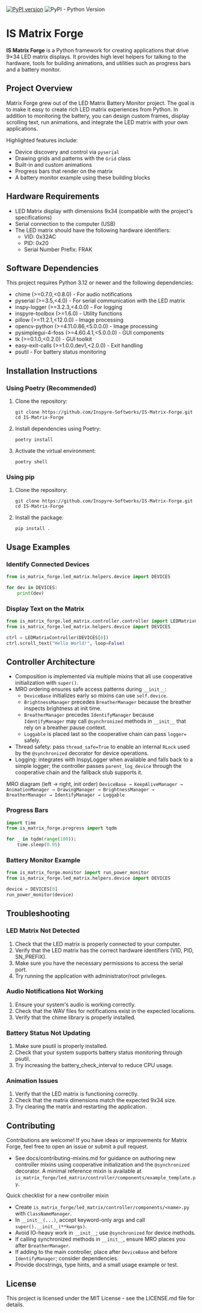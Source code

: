 [![PyPI version](https://img.shields.io/pypi/v/IS-Matrix-Forge)](https://pypi.org/project/IS-Matrix-Forge)
![PyPI - Python Version](https://img.shields.io/pypi/pyversions/IS-Matrix-Forge)


# IS Matrix Forge

**IS Matrix Forge** is a Python framework for creating applications that drive
9×34 LED matrix displays.  It provides high level helpers for talking to the
hardware, tools for building animations, and utilities such as progress bars and
a battery monitor.

## Project Overview

Matrix Forge grew out of the LED Matrix Battery Monitor project.  The goal is to
make it easy to create rich LED matrix experiences from Python.  In addition to
monitoring the battery, you can design custom frames, display scrolling text,
run animations, and integrate the LED matrix with your own applications.

Highlighted features include:
- Device discovery and control via `pyserial`
- Drawing grids and patterns with the `Grid` class
- Built-in and custom animations
- Progress bars that render on the matrix
- A battery monitor example using these building blocks

## Hardware Requirements

- LED Matrix display with dimensions 9x34 (compatible with the project's specifications)
- Serial connection to the computer (USB)
- The LED matrix should have the following hardware identifiers:
  - VID: 0x32AC
  - PID: 0x20
  - Serial Number Prefix: FRAK

## Software Dependencies

This project requires Python 3.12 or newer and the following dependencies:

- chime (>=0.7.0,<0.8.0) - For audio notifications
- pyserial (>=3.5,<4.0) - For serial communication with the LED matrix
- inspy-logger (>=3.2.3,<4.0.0) - For logging
- inspyre-toolbox (>=1.6.0) - Utility functions
- pillow (>=11.2.1,<12.0.0) - Image processing
- opencv-python (>=4.11.0.86,<5.0.0.0) - Image processing
- pysimplegui-4-foss (>=4.60.4.1,<5.0.0.0) - GUI components
- tk (>=0.1.0,<0.2.0) - GUI toolkit
- easy-exit-calls (>=1.0.0.dev1,<2.0.0) - Exit handling
- psutil - For battery status monitoring

## Installation Instructions

### Using Poetry (Recommended)

1. Clone the repository:
   ```
   git clone https://github.com/Inspyre-Softworks/IS-Matrix-Forge.git
   cd IS-Matrix-Forge
   ```

2. Install dependencies using Poetry:
   ```
   poetry install
   ```

3. Activate the virtual environment:
   ```
   poetry shell
   ```

### Using pip

1. Clone the repository:
   ```
   git clone https://github.com/Inspyre-Softworks/IS-Matrix-Forge.git
   cd IS-Matrix-Forge
   ```

2. Install the package:
   ```
   pip install .
   ```

## Usage Examples

### Identify Connected Devices

```python
from is_matrix_forge.led_matrix.helpers.device import DEVICES

for dev in DEVICES:
    print(dev)
```

### Display Text on the Matrix

```python
from is_matrix_forge.led_matrix.controller.controller import LEDMatrixController
from is_matrix_forge.led_matrix.helpers.device import DEVICES

ctrl = LEDMatrixController(DEVICES[0])
ctrl.scroll_text("Hello World!", loop=False)
```

## Controller Architecture

- Composition is implemented via multiple mixins that all use cooperative
  initialization with `super()`.
- MRO ordering ensures safe access patterns during `__init__`:
  - `DeviceBase` initializes early so mixins can use `self.device`.
  - `BrightnessManager` precedes `BreatherManager` because the breather inspects
    brightness at init time.
  - `BreatherManager` precedes `IdentifyManager` because `IdentifyManager` may
    call `@synchronized` methods in `__init__` that rely on a breather pause context.
  - `Loggable` is placed last so the cooperative chain can pass `logger=` safely.
- Thread safety: pass `thread_safe=True` to enable an internal `RLock` used by
  the `@synchronized` decorator for device operations.
- Logging: integrates with InspyLogger when available and falls back to a simple
  logger; the controller passes `parent_log_device` through the cooperative chain
  and the fallback stub supports it.

MRO diagram (left → right, init order)
`DeviceBase → KeepAliveManager → AnimationManager → DrawingManager → BrightnessManager → BreatherManager → IdentifyManager → Loggable`

### Progress Bars

```python
import time
from is_matrix_forge.progress import tqdm

for _ in tqdm(range(100)):
    time.sleep(0.05)
```

### Battery Monitor Example

```python
from is_matrix_forge.monitor import run_power_monitor
from is_matrix_forge.led_matrix.helpers.device import DEVICES

device = DEVICES[0]
run_power_monitor(device)
```

## Troubleshooting

### LED Matrix Not Detected

1. Check that the LED matrix is properly connected to your computer.
2. Verify that the LED matrix has the correct hardware identifiers (VID, PID, SN_PREFIX).
3. Make sure you have the necessary permissions to access the serial port.
4. Try running the application with administrator/root privileges.

### Audio Notifications Not Working

1. Ensure your system's audio is working correctly.
2. Check that the WAV files for notifications exist in the expected locations.
3. Verify that the chime library is properly installed.

### Battery Status Not Updating

1. Make sure psutil is properly installed.
2. Check that your system supports battery status monitoring through psutil.
3. Try increasing the battery_check_interval to reduce CPU usage.

### Animation Issues

1. Verify that the LED matrix is functioning correctly.
2. Check that the matrix dimensions match the expected 9x34 size.
3. Try clearing the matrix and restarting the application.

## Contributing

Contributions are welcome! If you have ideas or improvements for Matrix Forge,
feel free to open an issue or submit a pull request.

- See docs/contributing-mixins.md for guidance on authoring new controller mixins
  using cooperative initialization and the `@synchronized` decorator.
  A minimal reference mixin is available at
  `is_matrix_forge/led_matrix/controller/components/example_template.py`.

Quick checklist for a new controller mixin
- Create `is_matrix_forge/led_matrix/controller/components/<name>.py` with `ClassNameManager`.
- In `__init__(...)`, accept keyword-only args and call `super().__init__(**kwargs)`.
- Avoid IO-heavy work in `__init__`; use `@synchronized` for device methods.
- If calling synchronized methods in `__init__`, ensure MRO places you after `BreatherManager`.
- If adding to the main controller, place after `DeviceBase` and before `IdentifyManager`; consider dependencies.
- Provide docstrings, type hints, and a small usage example or test.

## License

This project is licensed under the MIT License - see the LICENSE.md file for details.
